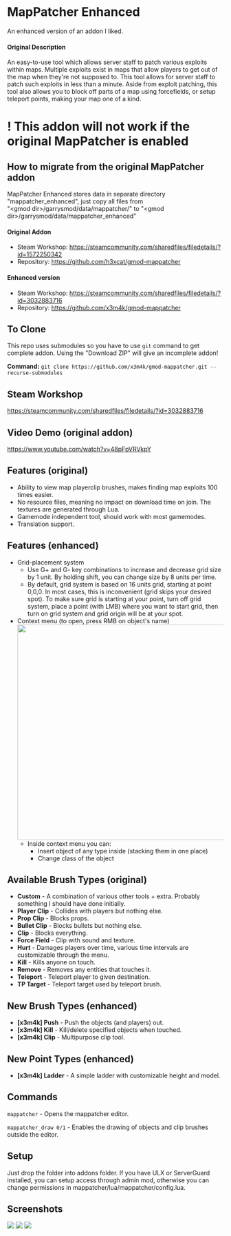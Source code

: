 # MapPatcher Enhanced
An enhanced version of an addon I liked.
#### Original Description
An easy-to-use tool which allows server staff to patch various exploits within maps.
Multiple exploits exist in maps that allow players to get out of the map when they're not supposed to. This tool allows for server staff to patch such exploits in less than a minute. Aside from exploit patching, this tool also allows you to block off parts of a map using forcefields, or setup teleport points, making your map one of a kind.

# ! This addon will not work if the original MapPatcher is enabled
## How to migrate from the original MapPatcher addon
MapPatcher Enhanced stores data in separate directory "mappatcher_enhanced", just copy all files from<br>"\<gmod dir>/garrysmod/data/mappatcher/" to "\<gmod dir>/garrysmod/data/mappatcher_enhanced"

#### Original Addon
* Steam Workshop: https://steamcommunity.com/sharedfiles/filedetails/?id=1572250342
* Repository: https://github.com/h3xcat/gmod-mappatcher

#### Enhanced version
* Steam Workshop: https://steamcommunity.com/sharedfiles/filedetails/?id=3032883716
* Repository: https://github.com/x3m4k/gmod-mappatcher

## To Clone
This repo uses submodules so you have to use `git` command to get complete addon. Using the "Download ZIP" will give an incomplete addon!

**Command:** `git clone https://github.com/x3m4k/gmod-mappatcher.git --recurse-submodules`

## Steam Workshop

https://steamcommunity.com/sharedfiles/filedetails/?id=3032883716

## Video Demo (original addon)
https://www.youtube.com/watch?v=48pFpVRVkpY

## Features (original)

* Ability to view map playerclip brushes, makes finding map exploits 100 times easier.
* No resource files, meaning no impact on download time on join. The textures are generated through Lua.
* Gamemode independent tool, should work with most gamemodes.
* Translation support.

## Features (enhanced)
* Grid-placement system
  * Use G+ and G- key combinations to increase and decrease grid size by 1 unit. By holding shift, you can change size by 8 units per time.
  * By default, grid system is based on 16 units grid, starting at point 0,0,0. In most cases, this is inconvenient (grid skips your desired spot). To make sure grid is starting at your point, turn off grid system, place a point (with LMB) where you want to start grid, then turn on grid system and grid origin will be at your spot. 
* Context menu (to open, press RMB on object's name)<br><img width="500" src="https://i.imgur.com/FkaC6pw.png">
  * Inside context menu you can:
    * Insert object of any type inside (stacking them in one place)
    * Change class of the object

## Available Brush Types (original)

* **Custom** - A combination of various other tools + extra. Probably something I should have done initially.
* **Player Clip** - Collides with players but nothing else.
* **Prop Clip** - Blocks props.
* **Bullet Clip** - Blocks bullets but nothing else.
* **Clip** - Blocks everything.
* **Force Field** - Clip with sound and texture.
* **Hurt** - Damages players over time, various time intervals are customizable through the menu.
* **Kill** - Kills anyone on touch.
* **Remove** - Removes any entities that touches it.
* **Teleport** - Teleport player to given destination.
* **TP Target** - Teleport target used by teleport brush. 

## New Brush Types (enhanced)
* **[x3m4k] Push** - Push the objects (and players) out.
* **[x3m4k] Kill** - Kill/delete specified objects when touched.
* **[x3m4k] Clip** - Multipurpose clip tool.

## New Point Types (enhanced)
* **[x3m4k] Ladder** - A simple ladder with customizable height and model.

## Commands

`mappatcher` - Opens the mappatcher editor.

`mappatcher_draw 0/1` - Enables the drawing of objects and clip brushes outside the editor.

## Setup

Just drop the folder into addons folder. If you have ULX or ServerGuard installed, you can setup access through admin mod, otherwise you can change permissions in mappatcher/lua/mappatcher/config.lua.

## Screenshots

![](https://i.imgur.com/lbOL3GR.png)
![](https://i.imgur.com/NNwDeBc.png)
![](https://i.imgur.com/Jgmj4So.png)

